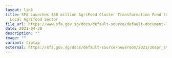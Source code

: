 ```yaml
---
layout: link
title: SFA Launches $60 million AgriFood Cluster Transformation Fund to Support
  Local Agrifood Sector
file_url: https://www.sfa.gov.sg/docs/default-source/default-document-library/30apr_sfa-launches-act-fund.pdf
date: 2021-04-30
description: ""
image: ""
variant: tiptap
external: https://sfa.gov.sg/docs/default-source/newsroom/2021/30apr_sfa-launches-act-fund9dbbbbaf-145e-4a6a-9e4b-1227f245c18f.pdf
---
```


